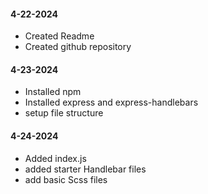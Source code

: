 #### 4-22-2024
- Created Readme
- Created github repository 

#### 4-23-2024
- Installed npm
- Installed express and express-handlebars
- setup file structure

#### 4-24-2024
- Added index.js
- added starter Handlebar files
- add basic Scss files